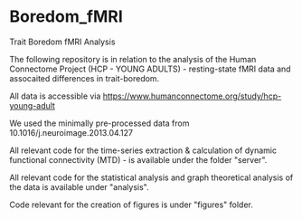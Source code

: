 # Boredom_fMRI
Trait Boredom fMRI Analysis

The following repository is in relation to the analysis of the Human Connectome Project (HCP - YOUNG ADULTS) - resting-state fMRI data and assocaited differences in trait-boredom. 

All data is accessible via https://www.humanconnectome.org/study/hcp-young-adult

We used the minimally pre-processed data from  10.1016/j.neuroimage.2013.04.127

All relevant code for the time-series extraction & calculation of dynamic functional connectivity (MTD) - is available under the folder "server".

All relevant code for the statistical analysis and graph theoretical analysis of the data is available under "analysis".

Code relevant for the creation of figures is under "figures" folder.
